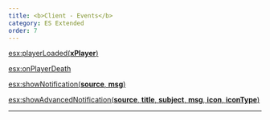 ```yaml
---
title: <b>Client - Events</b>
category: ES Extended
order: 7
---
```


[esx:playerLoaded(**xPlayer**)](../client-events/esx.playerloaded)

[esx:onPlayerDeath](../client-events/esx.onplayerdeath)

[esx:showNotification(**source**, **msg**)](../client-events/esx.shownotification)

[esx:showAdvancedNotification(**source**, **title**, **subject**, **msg**, **icon**, **iconType**)](../client-events/esx.showadvancednotification)

___

